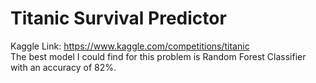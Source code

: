 # Titanic Survival Predictor
Kaggle Link: https://www.kaggle.com/competitions/titanic<br>
The best model I could find for this problem is Random Forest Classifier with an accuracy of 82%.